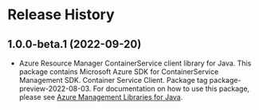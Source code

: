 # Release History

## 1.0.0-beta.1 (2022-09-20)

- Azure Resource Manager ContainerService client library for Java. This package contains Microsoft Azure SDK for ContainerService Management SDK. Container Service Client. Package tag package-preview-2022-08-03. For documentation on how to use this package, please see [Azure Management Libraries for Java](https://aka.ms/azsdk/java/mgmt).
